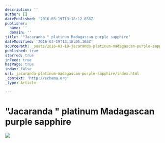 ```yaml
---
description: ''
author: []
datePublished: '2016-03-19T13:18:12.858Z'
publisher:
  name: ''
  domain: ''
title: '"Jacaranda " platinum Madagascan purple sapphire'
dateModified: '2016-03-19T13:18:05.163Z'
sourcePath: _posts/2016-03-19-jacaranda-platinum-madagascan-purple-sapphire.md
published: true
starred: true
inFeed: true
hasPage: true
inNav: false
url: jacaranda-platinum-madagascan-purple-sapphire/index.html
_context: 'http://schema.org'
_type: Article

---
```

# "Jacaranda " platinum Madagascan purple sapphire
![](https://the-grid-user-content.s3-us-west-2.amazonaws.com/70eee7ab-ebb6-4a43-8f88-5ee46b7ffec9.png)